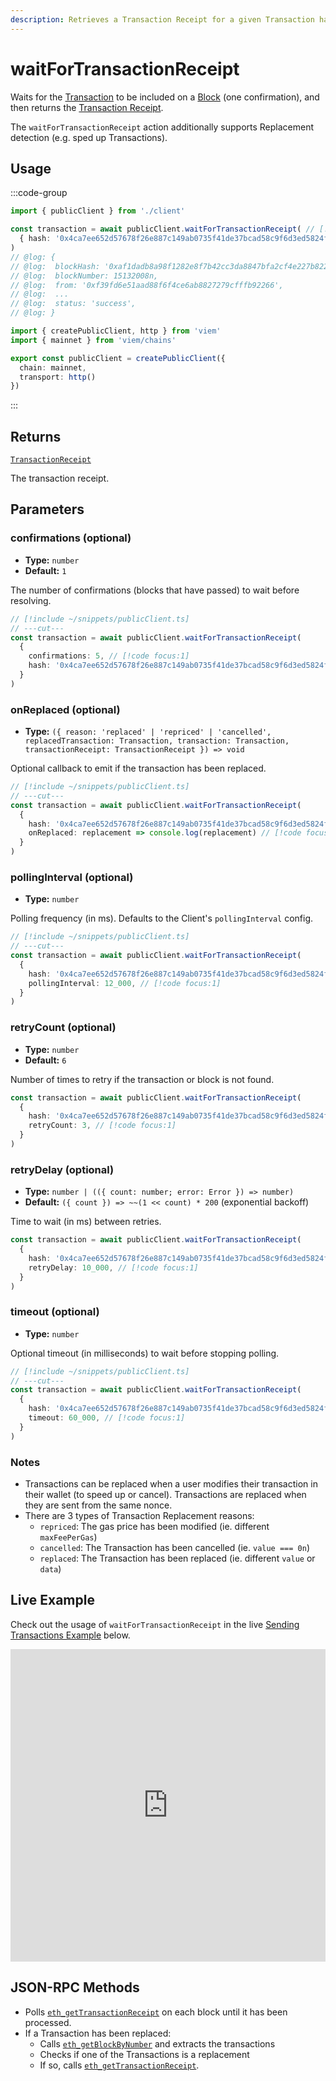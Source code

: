 ```yaml
---
description: Retrieves a Transaction Receipt for a given Transaction hash.
---
```


# waitForTransactionReceipt

Waits for the [Transaction](/docs/glossary/terms#transaction) to be included on a [Block](/docs/glossary/terms#block) (one confirmation), and then returns the [Transaction Receipt](/docs/glossary/terms#transaction-receipt).

The `waitForTransactionReceipt` action additionally supports Replacement detection (e.g. sped up Transactions).

## Usage

:::code-group

```ts twoslash [example.ts]
import { publicClient } from './client'

const transaction = await publicClient.waitForTransactionReceipt( // [!code focus:99]
  { hash: '0x4ca7ee652d57678f26e887c149ab0735f41de37bcad58c9f6d3ed5824f15b74d' }
)
// @log: {
// @log:  blockHash: '0xaf1dadb8a98f1282e8f7b42cc3da8847bfa2cf4e227b8220403ae642e1173088',
// @log:  blockNumber: 15132008n,
// @log:  from: '0xf39fd6e51aad88f6f4ce6ab8827279cfffb92266',
// @log:  ...
// @log:  status: 'success',
// @log: }
```

```ts twoslash [client.ts] filename="client.ts"
import { createPublicClient, http } from 'viem'
import { mainnet } from 'viem/chains'

export const publicClient = createPublicClient({
  chain: mainnet,
  transport: http()
})
```

:::

## Returns

[`TransactionReceipt`](/docs/glossary/types#transactionreceipt)

The transaction receipt.

## Parameters

### confirmations (optional)

- **Type:** `number`
- **Default:** `1`

The number of confirmations (blocks that have passed) to wait before resolving.

```ts twoslash
// [!include ~/snippets/publicClient.ts]
// ---cut---
const transaction = await publicClient.waitForTransactionReceipt(
  { 
    confirmations: 5, // [!code focus:1]
    hash: '0x4ca7ee652d57678f26e887c149ab0735f41de37bcad58c9f6d3ed5824f15b74d' 
  }
)
```

### onReplaced (optional)

- **Type:** `({ reason: 'replaced' | 'repriced' | 'cancelled', replacedTransaction: Transaction, transaction: Transaction, transactionReceipt: TransactionReceipt }) => void`

Optional callback to emit if the transaction has been replaced.

```ts twoslash
// [!include ~/snippets/publicClient.ts]
// ---cut---
const transaction = await publicClient.waitForTransactionReceipt(
  { 
    hash: '0x4ca7ee652d57678f26e887c149ab0735f41de37bcad58c9f6d3ed5824f15b74d',
    onReplaced: replacement => console.log(replacement) // [!code focus:1]
  }
)
```

### pollingInterval (optional)

- **Type:** `number`

Polling frequency (in ms). Defaults to the Client's `pollingInterval` config.

```ts twoslash
// [!include ~/snippets/publicClient.ts]
// ---cut---
const transaction = await publicClient.waitForTransactionReceipt(
  { 
    hash: '0x4ca7ee652d57678f26e887c149ab0735f41de37bcad58c9f6d3ed5824f15b74d',
    pollingInterval: 12_000, // [!code focus:1]
  }
)
```

### retryCount (optional)

- **Type:** `number`
- **Default:** `6`

Number of times to retry if the transaction or block is not found.

```ts
const transaction = await publicClient.waitForTransactionReceipt(
  { 
    hash: '0x4ca7ee652d57678f26e887c149ab0735f41de37bcad58c9f6d3ed5824f15b74d',
    retryCount: 3, // [!code focus:1]
  }
)
```

### retryDelay (optional)

- **Type:** `number | (({ count: number; error: Error }) => number)`
- **Default:** `({ count }) => ~~(1 << count) * 200` (exponential backoff)

Time to wait (in ms) between retries.

```ts
const transaction = await publicClient.waitForTransactionReceipt(
  { 
    hash: '0x4ca7ee652d57678f26e887c149ab0735f41de37bcad58c9f6d3ed5824f15b74d',
    retryDelay: 10_000, // [!code focus:1]
  }
)
```

### timeout (optional)

- **Type:** `number`

Optional timeout (in milliseconds) to wait before stopping polling.

```ts twoslash
// [!include ~/snippets/publicClient.ts]
// ---cut---
const transaction = await publicClient.waitForTransactionReceipt(
  { 
    hash: '0x4ca7ee652d57678f26e887c149ab0735f41de37bcad58c9f6d3ed5824f15b74d',
    timeout: 60_000, // [!code focus:1]
  }
)
```

### Notes

- Transactions can be replaced when a user modifies their transaction in their wallet (to speed up or cancel). Transactions are replaced when they are sent from the same nonce.
- There are 3 types of Transaction Replacement reasons:
  - `repriced`: The gas price has been modified (ie. different `maxFeePerGas`)
  - `cancelled`: The Transaction has been cancelled (ie. `value === 0n`)
  - `replaced`: The Transaction has been replaced (ie. different `value` or `data`)

## Live Example

Check out the usage of `waitForTransactionReceipt` in the live [Sending Transactions Example](https://stackblitz.com/github/wevm/viem/tree/main/examples/transactions_sending-transactions) below.

<iframe frameBorder="0" width="100%" height="500px" src="https://stackblitz.com/github/wevm/viem/tree/main/examples/transactions_sending-transactions?embed=1&file=index.ts&hideNavigation=1&hideDevTools=true&terminalHeight=0&ctl=1"></iframe>


## JSON-RPC Methods

- Polls [`eth_getTransactionReceipt`](https://ethereum.org/en/developers/docs/apis/json-rpc/#eth_getTransactionReceipt) on each block until it has been processed.
- If a Transaction has been replaced:
  - Calls [`eth_getBlockByNumber`](https://ethereum.org/en/developers/docs/apis/json-rpc/#eth_getblockbynumber) and extracts the transactions
  - Checks if one of the Transactions is a replacement
  - If so, calls [`eth_getTransactionReceipt`](https://ethereum.org/en/developers/docs/apis/json-rpc/#eth_getTransactionReceipt).